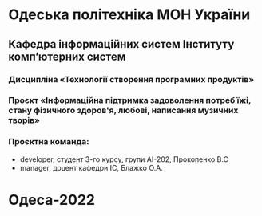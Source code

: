 # Одеська політехніка МОН України
## Кафедра інформаційних систем Інституту комп’ютерних систем
### Дисципліна «Технології створення програмних продуктів»

### Проєкт «Інформаційна підтримка задоволення потреб їжі, стану фізичного здоров'я, любові, написання музичних творів»

### Проєктна команда:

+ developer, студент 3-го курсу, групи АІ-202, Прокопенко В.С
+ manager, доцент кафедри ІС, Блажко О.А.

# Одеса-2022

